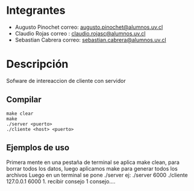 # Integrantes

-  Augusto Pinochet correo: augusto.pinochet@alumnos.uv.cl
-  Claudio Rojas  correo : claudio.rojasc@alumnos.uv.cl
-  Sebastian Cabrera correo: sebastian.cabrera@alumnos.uv.cl

# Descripción
Sofware de intereaccion de cliente con servidor
## Compilar
``` 
make clear
make
./server <puerto>
./cliente <host> <puerto>
``` 

## Ejemplos de uso
Primera mente en una pestaña de terminal se aplica make clean, para borrar todos los datos, luego aplicamos make para generar todos los archivos
Luego en un terminal se pone ./server <puerto>
ej: 	./server 6000
	./cliente 127.0.0.1 6000
	1. recibir consejo
	1
	consejo....
